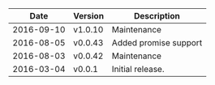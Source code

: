 | Date        | Version | Description |
| ----------- | ------- | ----------- |
| 2016-09-10  | v1.0.10 | Maintenance |
| 2016-08-05  | v0.0.43 | Added promise support |
| 2016-08-03  | v0.0.42 | Maintenance |
| 2016-03-04  | v0.0.1  | Initial release. |
